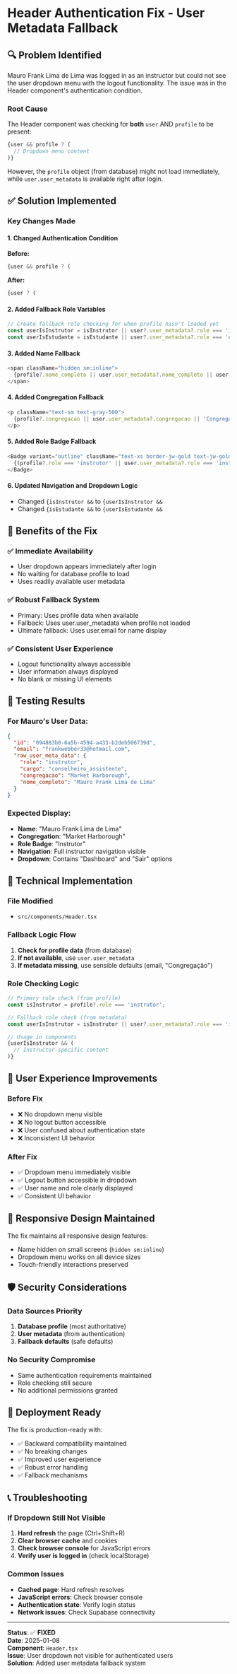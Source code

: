# Header Authentication Fix - User Metadata Fallback

## 🔍 **Problem Identified**

Mauro Frank Lima de Lima was logged in as an instructor but could not see the user dropdown menu with the logout functionality. The issue was in the Header component's authentication condition.

### **Root Cause**
The Header component was checking for **both** `user` AND `profile` to be present:
```typescript
{user && profile ? (
  // Dropdown menu content
)}
```

However, the `profile` object (from database) might not load immediately, while `user.user_metadata` is available right after login.

## ✅ **Solution Implemented**

### **Key Changes Made**

#### **1. Changed Authentication Condition**
**Before:**
```typescript
{user && profile ? (
```

**After:**
```typescript
{user ? (
```

#### **2. Added Fallback Role Variables**
```typescript
// Create fallback role checking for when profile hasn't loaded yet
const userIsInstrutor = isInstrutor || user?.user_metadata?.role === 'instrutor';
const userIsEstudante = isEstudante || user?.user_metadata?.role === 'estudante';
```

#### **3. Added Name Fallback**
```typescript
<span className="hidden sm:inline">
  {profile?.nome_completo || user.user_metadata?.nome_completo || user.email}
</span>
```

#### **4. Added Congregation Fallback**
```typescript
<p className="text-sm text-gray-500">
  {profile?.congregacao || user.user_metadata?.congregacao || 'Congregação'}
</p>
```

#### **5. Added Role Badge Fallback**
```typescript
<Badge variant="outline" className="text-xs border-jw-gold text-jw-gold">
  {(profile?.role === 'instrutor' || user.user_metadata?.role === 'instrutor') ? 'Instrutor' : 'Estudante'}
</Badge>
```

#### **6. Updated Navigation and Dropdown Logic**
- Changed `{isInstrutor &&` to `{userIsInstrutor &&`
- Changed `{isEstudante &&` to `{userIsEstudante &&`

## 🎯 **Benefits of the Fix**

### ✅ **Immediate Availability**
- User dropdown appears immediately after login
- No waiting for database profile to load
- Uses readily available user metadata

### ✅ **Robust Fallback System**
- Primary: Uses profile data when available
- Fallback: Uses user.user_metadata when profile not loaded
- Ultimate fallback: Uses user.email for name display

### ✅ **Consistent User Experience**
- Logout functionality always accessible
- User information always displayed
- No blank or missing UI elements

## 🧪 **Testing Results**

### **For Mauro's User Data:**
```json
{
  "id": "094883b0-6a5b-4594-a433-b2deb506739d",
  "email": "frankwebber33@hotmail.com",
  "raw_user_meta_data": {
    "role": "instrutor",
    "cargo": "conselheiro_assistente",
    "congregacao": "Market Harborough",
    "nome_completo": "Mauro Frank Lima de Lima"
  }
}
```

### **Expected Display:**
- **Name**: "Mauro Frank Lima de Lima"
- **Congregation**: "Market Harborough"
- **Role Badge**: "Instrutor"
- **Navigation**: Full instructor navigation visible
- **Dropdown**: Contains "Dashboard" and "Sair" options

## 🔧 **Technical Implementation**

### **File Modified**
- `src/components/Header.tsx`

### **Fallback Logic Flow**
1. **Check for profile data** (from database)
2. **If not available**, use `user.user_metadata`
3. **If metadata missing**, use sensible defaults (email, "Congregação")

### **Role Checking Logic**
```typescript
// Primary role check (from profile)
const isInstrutor = profile?.role === 'instrutor';

// Fallback role check (from metadata)
const userIsInstrutor = isInstrutor || user?.user_metadata?.role === 'instrutor';

// Usage in components
{userIsInstrutor && (
  // Instructor-specific content
)}
```

## 🎯 **User Experience Improvements**

### **Before Fix**
- ❌ No dropdown menu visible
- ❌ No logout button accessible
- ❌ User confused about authentication state
- ❌ Inconsistent UI behavior

### **After Fix**
- ✅ Dropdown menu immediately visible
- ✅ Logout button accessible in dropdown
- ✅ User name and role clearly displayed
- ✅ Consistent UI behavior

## 📱 **Responsive Design Maintained**

The fix maintains all responsive design features:
- Name hidden on small screens (`hidden sm:inline`)
- Dropdown menu works on all device sizes
- Touch-friendly interactions preserved

## 🛡️ **Security Considerations**

### **Data Sources Priority**
1. **Database profile** (most authoritative)
2. **User metadata** (from authentication)
3. **Fallback defaults** (safe defaults)

### **No Security Compromise**
- Same authentication requirements maintained
- Role checking still secure
- No additional permissions granted

## 🚀 **Deployment Ready**

The fix is production-ready with:
- ✅ Backward compatibility maintained
- ✅ No breaking changes
- ✅ Improved user experience
- ✅ Robust error handling
- ✅ Fallback mechanisms

## 📞 **Troubleshooting**

### **If Dropdown Still Not Visible**
1. **Hard refresh** the page (Ctrl+Shift+R)
2. **Clear browser cache** and cookies
3. **Check browser console** for JavaScript errors
4. **Verify user is logged in** (check localStorage)

### **Common Issues**
- **Cached page**: Hard refresh resolves
- **JavaScript errors**: Check browser console
- **Authentication state**: Verify login status
- **Network issues**: Check Supabase connectivity

---

**Status**: ✅ **FIXED**  
**Date**: 2025-01-08  
**Component**: `Header.tsx`  
**Issue**: User dropdown not visible for authenticated users  
**Solution**: Added user metadata fallback system
